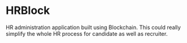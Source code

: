 # HRBlock
HR administration application built using Blockchain. This could really simplify the whole HR process for candidate as well as recruiter.
